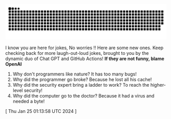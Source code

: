 <picture>
  <source media="(prefers-color-scheme: dark)" srcset="https://raw.githubusercontent.com/platane/platane/output/github-contribution-grid-snake-dark.svg">
  <source media="(prefers-color-scheme: light)" srcset="https://raw.githubusercontent.com/platane/platane/output/github-contribution-grid-snake.svg">
  <img alt="github contribution grid snake animation" src="https://raw.githubusercontent.com/platane/platane/output/github-contribution-grid-snake.svg">
</picture>


I know you are here for jokes, No worries !!
Here are some new ones. Keep checking back for more laugh-out-loud jokes, brought to you by the dynamic duo of Chat GPT and GitHub Actions! __If they are not funny, blame OpenAI__
 
1. Why don't programmers like nature? It has too many bugs!
2. Why did the programmer go broke? Because he lost all his cache!
3. Why did the security expert bring a ladder to work? To reach the higher-level security!
4. Why did the computer go to the doctor? Because it had a virus and needed a byte!
 
[ 
Thu Jan 25 01:13:58 UTC 2024
 ]
